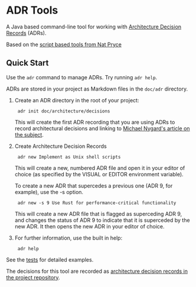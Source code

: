 ADR Tools
=========

A Java based command-line tool for working with [Architecture Decision Records][ADRs] (ADRs).

Based on the [script based tools from Nat Pryce](https://github.com/npryce/adr-tools)

Quick Start
-----------

Use the `adr` command to manage ADRs.  Try running `adr help`.

ADRs are stored in your project as Markdown files in the `doc/adr` directory.


1. Create an ADR directory in the root of your project:

        adr init doc/architecture/decisions

    This will create the first ADR recording that you are using ADRs
    to record architectural decisions and linking to
    [Michael Nygard's article on the subject][ADRs].

2. Create Architecture Decision Records

        adr new Implement as Unix shell scripts

    This will create a new, numbered ADR file and open it in your
    editor of choice (as specified by the VISUAL or EDITOR environment
    variable).

    To create a new ADR that supercedes a previous one (ADR 9, for example),
    use the -s option.

        adr new -s 9 Use Rust for performance-critical functionality

    This will create a new ADR file that is flagged as superceding
    ADR 9, and changes the status of ADR 9 to indicate that it is
    superceded by the new ADR.  It then opens the new ADR in your
    editor of choice.

3. For further information, use the built in help:

        adr help


See the [tests](tests/) for detailed examples.

The decisions for this tool are recorded as [architecture decision records in the project repository](doc/adr/).

[ADRs]: http://thinkrelevance.com/blog/2011/11/15/documenting-architecture-decisions
